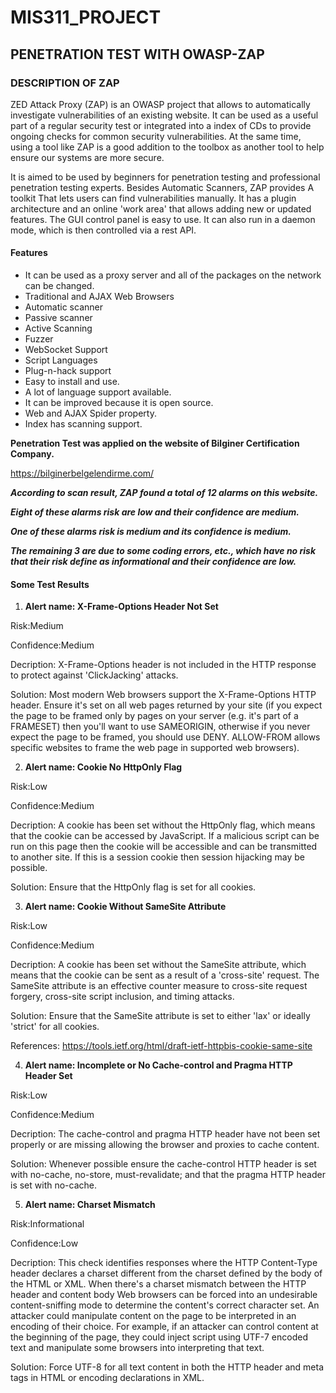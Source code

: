 # MIS311_PROJECT

## PENETRATION TEST WITH OWASP-ZAP

### DESCRIPTION OF ZAP
ZED Attack Proxy (ZAP) is an OWASP project that allows to automatically investigate vulnerabilities of an existing website. It can be used as a useful part of a regular security test or integrated into a  index of CDs to provide ongoing checks for common security vulnerabilities. At the same time, using a tool like ZAP is a good addition to the toolbox as another tool to help ensure our systems are more secure. 

It is aimed to be used by beginners for penetration testing and professional penetration testing experts. Besides Automatic Scanners, ZAP provides A toolkit That lets users can find vulnerabilities manually. It has a plugin architecture and an online 'work area' that allows adding new or updated features. The GUI control panel is easy to use. It can also run in a daemon mode, which is then controlled via a rest API. 

#### Features
* It can be used as a proxy server and all of the packages on the network can be changed.
* Traditional and AJAX Web Browsers
* Automatic scanner
* Passive scanner
* Active Scanning
* Fuzzer
* WebSocket Support
* Script Languages
* Plug-n-hack support
* Easy to install and use.
* A lot of language support available.
* It can be improved because it is open source.
* Web and AJAX Spider property.
* Index has scanning support. 

**Penetration Test was applied on the website of Bilginer Certification Company.** 

https://bilginerbelgelendirme.com/

***According to scan result, ZAP found a total of 12 alarms on this website.***

***Eight of these alarms risk are low and their confidence are medium.***

***One of these alarms risk is medium and its confidence is medium.***

***The remaining 3 are due to some coding errors, etc., which have no risk that their risk define as informational and their confidence are low.***

#### Some Test Results
1. **Alert name: X-Frame-Options Header Not Set**

Risk:Medium

Confidence:Medium 

Decription: X-Frame-Options header is not included in the HTTP response to protect against 'ClickJacking' attacks.

Solution: Most modern Web browsers support the X-Frame-Options HTTP header. Ensure it's set on all web pages returned by your site (if you expect the page to be framed only by pages on your server (e.g. it's part of a FRAMESET) then you'll want to use SAMEORIGIN, otherwise if you never expect the page to be framed, you should use DENY. ALLOW-FROM allows specific websites to frame the web page in supported web browsers).

2. **Alert name: Cookie No HttpOnly Flag**

Risk:Low

Confidence:Medium 

Decription: A cookie has been set without the HttpOnly flag, which means that the cookie can be accessed by JavaScript. If a malicious script can be run on this page then the cookie will be accessible and can be transmitted to another site. If this is a session cookie then session hijacking may be possible.

Solution: Ensure that the HttpOnly flag is set for all cookies.

3. **Alert name: Cookie Without SameSite Attribute**

Risk:Low

Confidence:Medium 

Decription: A cookie has been set without the SameSite attribute, which means that the cookie can be sent as a result of a 'cross-site' request. The SameSite attribute is an effective counter measure to cross-site request forgery, cross-site script inclusion, and timing attacks.

Solution: Ensure that the SameSite attribute is set to either 'lax' or ideally 'strict' for all cookies.

References: https://tools.ietf.org/html/draft-ietf-httpbis-cookie-same-site

4. **Alert name: Incomplete or No Cache-control and Pragma HTTP Header Set**

Risk:Low

Confidence:Medium 

Decription: The cache-control and pragma HTTP header have not been set properly or are missing allowing the browser and proxies to cache content.

Solution: Whenever possible ensure the cache-control HTTP header is set with no-cache, no-store, must-revalidate; and that the pragma HTTP header is set with no-cache.

5. **Alert name: Charset Mismatch**

Risk:Informational

Confidence:Low

Decription: This check identifies responses where the HTTP Content-Type header declares a charset different from the charset defined by the body of the HTML or XML. When there's a charset mismatch between the HTTP header and content body Web browsers can be forced into an undesirable content-sniffing mode to determine the content's correct character set.
An attacker could manipulate content on the page to be interpreted in an encoding of their choice. For example, if an attacker can control content at the beginning of the page, they could inject script using UTF-7 encoded text and manipulate some browsers into interpreting that text.

Solution: Force UTF-8 for all text content in both the HTTP header and meta tags in HTML or encoding declarations in XML.





